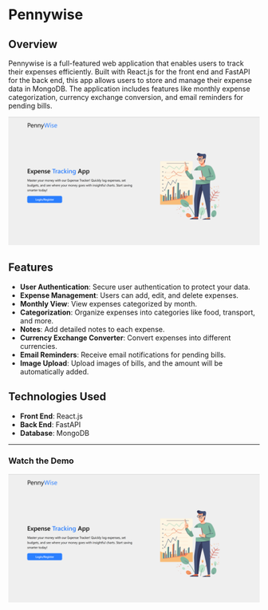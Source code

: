 # Pennywise

## Overview

Pennywise is a full-featured web application that enables users to track their expenses efficiently. Built with React.js for the front end and FastAPI for the back end, this app allows users to store and manage their expense data in MongoDB. The application includes features like monthly expense categorization, currency exchange conversion, and email reminders for pending bills.

[![Demo Video](https://raw.githubusercontent.com/Rachit-Ingole/Expense-Tracker/master/VideoThumbnail.png)](https://drive.google.com/file/d/1uho1nfVbUT_aELjLLRF-SorCoa8oP4sC/view)

## Features

- **User Authentication**: Secure user authentication to protect your data.
- **Expense Management**: Users can add, edit, and delete expenses.
- **Monthly View**: View expenses categorized by month.
- **Categorization**: Organize expenses into categories like food, transport, and more.
- **Notes**: Add detailed notes to each expense.
- **Currency Exchange Converter**: Convert expenses into different currencies.
- **Email Reminders**: Receive email notifications for pending bills.
- **Image Upload**: Upload images of bills, and the amount will be automatically added.
  
## Technologies Used

- **Front End**: React.js
- **Back End**: FastAPI
- **Database**: MongoDB

---

### Watch the Demo

[![Watch the Demo Video](https://raw.githubusercontent.com/Rachit-Ingole/Expense-Tracker/master/VideoThumbnail.png)](https://drive.google.com/file/d/1uho1nfVbUT_aELjLLRF-SorCoa8oP4sC/view)
